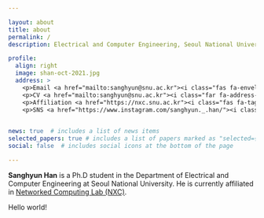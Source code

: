 ```yaml
---

layout: about
title: about
permalink: /
description: Electrical and Computer Engineering, Seoul National University

profile:
  align: right
  image: shan-oct-2021.jpg
  address: >
    <p>Email <a href="mailto:sanghyun@snu.ac.kr"><i class="fas fa-envelope"></i></a><br></p>
    <p>CV <a href="mailto:sanghyun@snu.ac.kr"><i class="far fa-address-card"></i></p>
    <p>Affiliation <a href="https://nxc.snu.ac.kr"><i class="fas fa-tags"></i></p>
    <p>SNS <a href="https://www.instagram.com/sanghyun._.han/"><i class="fab fa-instagram"></i></i></p>
    

news: true  # includes a list of news items
selected_papers: true # includes a list of papers marked as "selected={true}"
social: false  # includes social icons at the bottom of the page

---
```


**Sanghyun Han** is a Ph.D student in the Department of Electrical and Computer Engineering at Seoul National University.
He is currently affiliated in [Networked Computing Lab (NXC)](https:/nxc.snu.ac.kr).

  Hello world!